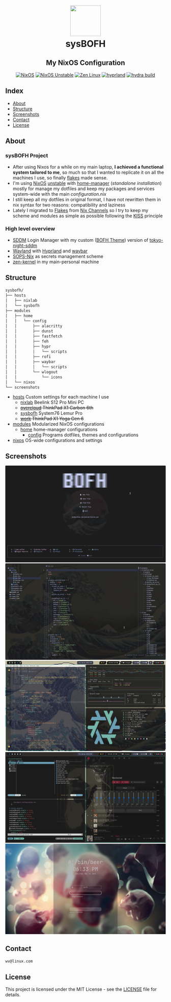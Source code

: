  <h1 id="header" align="center">
  <img src="https://github.com/NixOS/nixos-artwork/blob/c68a508b95baa0fcd99117f2da2a0f66eb208bbf/logo/nix-snowflake-colours.svg" width="96px" height="96px" />
  <br>
  sysBOFH
</h1>

<h2 align="center">My NixOS Configuration</h2>

<div align="center">

[![NixOS](https://img.shields.io/badge/NixOS-Configuration-blue)](https://nixos.org)
[![NixOS Unstable](https://img.shields.io/badge/NixOS-unstable-blue.svg?style=flat-square&logo=NixOS&logoColor=white)](https://nixos.org)
[![Zen Linux](https://img.shields.io/badge/kernel-zen-blue)](https://github.com/zen-kernel/zen-kernel)
[![hyprland](https://img.shields.io/badge/hyprland-unstable-informational.svg?style=flat&logo=wayland)](https://hyprland.org/)
[![hydra build](https://img.shields.io/badge/Hydra_build-status-blue)](https://hydra.billy.sh/jobset/sysbofh/sysbofh#tabs-jobs)

</div>

## Index
- [About](#About)
- [Structure](#Structure)
- [Screenshots](#Screenshots)
- [Contact](#Contact)
- [License](#License)  
  
## About
### sysBOFH Project
* After using Nixos for a while on my main laptop, **I achieved a functional system tailored to me**, so much so that I wanted to replicate it on all the machines I use, so finally [flakes](https://nixos.wiki/wiki/Flakes) made sense. 
* I'm using [NixOS](https://nixos.org/) [unstable](https://channels.nixos.org/?prefix=nixos-unstable/) with [home-manager](https://nixos.wiki/wiki/Home_Manager) (*standalone installation*) mostly for manage my dotfiles and keep my packages and services system-wide with the main *configuration.nix*  
* I still keep all my dotfiles in original format, I have not rewritten them in nix syntax for two reasons: compatibility and laziness
* Lately I migrated to [Flakes](https://nixos.wiki/wiki/Flakes) from [Nix Channels](https://nixos.wiki/wiki/Nix_channels) so I try to keep my scheme and modules as simple as possible following the [KISS](https://en.wikipedia.org/wiki/KISS_principle) principle

### High level overview
* [SDDM](https://github.com/sddm/sddm) Login Manager with my custom ([BOFH Theme](https://github.com/wverac/bofh-theme-sddm)) version of [tokyo-night-sddm](https://github.com/rototrash/tokyo-night-sddm) 
* [Wayland](https://wayland.freedesktop.org/) with [Hyprland](https://hyprland.org/) and [waybar](https://github.com/alexays/waybar)
* [SOPS-Nix](https://github.com/Mic92/sops-nix) as secrets management scheme
* [zen-kernel](https://github.com/zen-kernel/zen-kernel) in my main-personal machine

## Structure
```
sysbofh/
├── hosts
│   ├── nixlab
│   └── sysbofh
├── modules
│   ├── home
│   │   └── config
│   │       ├── alacritty
│   │       ├── dunst
│   │       ├── fastfetch
│   │       ├── feh
│   │       ├── hypr
│   │       │   └── scripts
│   │       ├── rofi
│   │       ├── waybar
│   │       │   └── scripts
│   │       └── wlogout
│   │           └── icons
│   └── nixos
└── screenshots
```
- [hosts](hosts) Custom settings for each machine I use
  - [nixlab](hosts/nixlab) Beelink S12 Pro Mini PC
  - ~~[overcloud](hosts/overcloud) ThinkPad X1 Carbon 6th~~
  - [sysbofh](hosts/sysbofh) System76 Lemur Pro
  - ~~[work](hosts/work) ThinkPad X1 Yoga Gen 6~~
- [modules](modules) Modularized NixOS configurations
  - [home](modules/home) home-manager configurations
      - [config](modules/home/config) Programs dotfiles, themes and configurations
- [nixos](modules/nixos) OS-wide configurations and settings

## Screenshots
![lunarvim](https://github.com/wverac/nixvim/blob/main/assets/BOFH_01.png)
![lunarvim](https://github.com/wverac/nixvim/blob/main/assets/BOFH_02.png)
![overcloud02](screenshots/overcloud_02.png)
![overcloud01](screenshots/overcloud_01.png)
![ssd_bofh_theme](https://github.com/wverac/bofh-theme-sddm/blob/main/Preview.png)

## Contact
```wv@linux.com```
## License
This project is licensed under the MIT License - see the [LICENSE](LICENSE) file for details.
